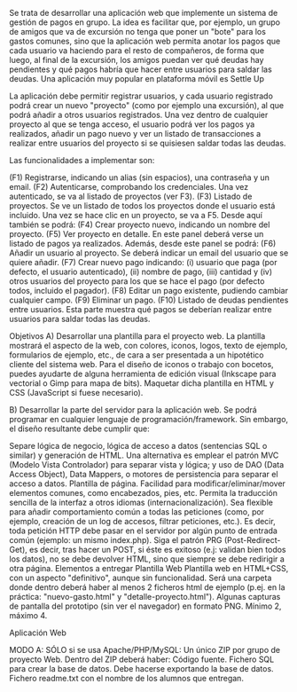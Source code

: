 Se trata de desarrollar una aplicación web que implemente un sistema de gestión de pagos en grupo. La idea es facilitar que, por ejemplo, un grupo de amigos que va de excursión no tenga que poner un "bote" para los gastos comunes, sino que la aplicación web permita anotar los pagos que cada usuario va haciendo para el resto de compañeros, de forma que luego, al final de la excursión, los amigos puedan ver qué deudas hay pendientes y qué pagos habría que hacer entre usuarios para saldar las deudas. Una aplicación muy popular en plataforma móvil es Settle Up

La aplicación debe permitir registrar usuarios, y cada usuario registrado podrá crear un nuevo "proyecto" (como por ejemplo una excursión), al que podrá añadir a otros usuarios registrados. Una vez dentro de cualquier proyecto al que se tenga acceso, el usuario podrá ver los pagos ya realizados, añadir un pago nuevo y ver un listado de transacciones a realizar entre usuarios del proyecto si se quisiesen saldar todas las deudas.

Las funcionalidades a implementar son:

(F1) Registrarse, indicando un alias (sin espacios), una contraseña y un email.
(F2) Autenticarse, comprobando los credenciales. Una vez autenticado, se va al listado de proyectos (ver F3).
(F3) Listado de proyectos. Se ve un listado de todos los proyectos donde el usuario está incluido. Una vez se hace clic en un proyecto, se va a F5. Desde aquí también se podrá:
(F4) Crear proyecto nuevo, indicando un nombre del proyecto.
(F5) Ver proyecto en detalle. En este panel deberá verse un listado de pagos ya realizados. Además, desde este panel se podrá:
(F6) Añadir un usuario al proyecto. Se deberá indicar un email del usuario que se quiere añadir.
(F7) Crear nuevo pago indicando: (i) usuario que paga (por defecto, el usuario autenticado), (ii) nombre de pago, (iii) cantidad y (iv) otros usuarios del proyecto para los que se hace el pago (por defecto todos, incluido el pagador).
(F8) Editar un pago existente, pudiendo cambiar cualquier campo.
(F9) Eliminar un pago.
(F10) Listado de deudas pendientes entre usuarios. Esta parte muestra qué pagos se deberían realizar entre usuarios para saldar todas las deudas.

Objetivos
A) Desarrollar una plantilla para el proyecto web. La plantilla mostrará el aspecto de la web, con colores, iconos, logos, texto de ejemplo, formularios de ejemplo, etc., de cara a ser presentada a un hipotético cliente del sistema web. Para el diseño de iconos o trabajo con bocetos, puedes ayudarte de alguna herramienta de edición visual (Inkscape para vectorial o Gimp para mapa de bits). Maquetar dicha plantilla en HTML y CSS (JavaScript si fuese necesario).

B) Desarrollar la parte del servidor para la aplicación web. Se podrá programar en cualquier lenguaje de programación/framework. Sin embargo, el diseño resultante debe cumplir que:

Separe lógica de negocio, lógica de acceso a datos (sentencias SQL o similar) y generación de HTML.
Una alternativa es emplear el patrón MVC (Modelo Vista Controlador) para separar vista y lógica; y uso de DAO (Data Access Object), Data Mappers, o motores de persistencia para separar el acceso a datos.
Plantilla de página. Facilidad para modificar/eliminar/mover elementos comunes, como encabezados, pies, etc.
Permita la traducción sencilla de la interfaz a otros idiomas (internacionalización).
Sea flexible para añadir comportamiento común a todas las peticiones (como, por ejemplo, creación de un log de accesos, filtrar peticiones, etc.).
Es decir, toda petición HTTP debe pasar en el servidor por algún punto de entrada común (ejemplo: un mismo index.php).
Siga el patrón PRG (Post-Redirect-Get), es decir, tras hacer un POST, si éste es exitoso (e.j: validan bien todos los datos), no se debe devolver HTML, sino que siempre se debe redirigir a otra página. 
Elementos a entregar
Plantilla Web
Plantilla web en HTML+CSS, con un aspecto "definitivo", aunque sin funcionalidad. Será una carpeta donde dentro deberá haber al menos 2 ficheros html de ejemplo (p.ej. en la práctica: "nuevo-gasto.html" y "detalle-proyecto.html").
Algunas capturas de pantalla del prototipo (sin ver el navegador) en formato PNG. Mínimo 2, máximo 4.

Aplicación Web

MODO A: SÓLO si se usa Apache/PHP/MySQL:
Un único ZIP por grupo de proyecto Web. Dentro del ZIP deberá haber:
Código fuente.
Fichero SQL para crear la base de datos. Debe hacerse exportando la base de datos.
Fichero readme.txt con el nombre de los alumnos que entregan.
